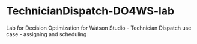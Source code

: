 # TechnicianDispatch-DO4WS-lab
Lab for Decision Optimization for Watson Studio - Technician Dispatch use case - assigning and scheduling
